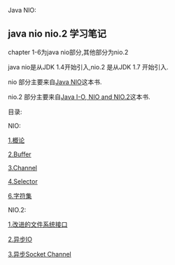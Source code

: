 Java NIO:

## java nio nio.2 学习笔记
chapter 1-6为java nio部分,其他部分为nio.2

java nio是从JDK 1.4开始引入,nio.2 是从JDK 1.7 开始引入.


nio 部分主要来自[Java NIO](http://it-ebooks.info/book/380/)这本书.


nio.2 部分主要来自[Java I-O, NIO and NIO.2](http://it-ebooks.info/book/6430/)这本书.

目录:

NIO:

[1.概论](https://github.com/HeyMoon/notes/tree/master/java_nio-note//chapter1/java_nio_introduction.md)

[2.Buffer](https://github.com/HeyMoon/notes/tree/master/java_nio-note//chapter2/Buffers.md)

[3.Channel](https://github.com/HeyMoon/notes/tree/master/java_nio-note//chapter3/channels.md)

[4.Selector](https://github.com/HeyMoon/notes/tree/master/java_nio-note//chapter4/Selectors.md)

[6.字符集](https://github.com/HeyMoon/notes/tree/master/java_nio-note//chapter%206/Character-Sets.md)

NIO.2:

[1.改进的文件系统接口](https://github.com/HeyMoon/notes/tree/master/java_nio-note//nio2-chapter12/improved-file-system-interface.md)

[2.异步IO](https://github.com/HeyMoon/notes/tree/master/java_nio-note//nio2-chapter13/asynchronous_IO.md)

[3.异步Socket Channel](https://github.com/HeyMoon/notes/tree/master/java_nio-note//nio2-chapter14/completion_of_socket_channel_functionality.md)